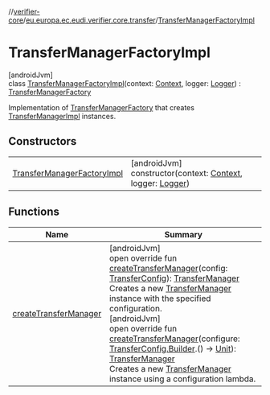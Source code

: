 //[verifier-core](../../../index.md)/[eu.europa.ec.eudi.verifier.core.transfer](../index.md)/[TransferManagerFactoryImpl](index.md)

# TransferManagerFactoryImpl

[androidJvm]\
class [TransferManagerFactoryImpl](index.md)(context: [Context](https://developer.android.com/reference/kotlin/android/content/Context.html), logger: [Logger](../../eu.europa.ec.eudi.verifier.core.logging/-logger/index.md)) : [TransferManagerFactory](../-transfer-manager-factory/index.md)

Implementation of [TransferManagerFactory](../-transfer-manager-factory/index.md) that creates [TransferManagerImpl](../-transfer-manager-impl/index.md) instances.

## Constructors

| | |
|---|---|
| [TransferManagerFactoryImpl](-transfer-manager-factory-impl.md) | [androidJvm]<br>constructor(context: [Context](https://developer.android.com/reference/kotlin/android/content/Context.html), logger: [Logger](../../eu.europa.ec.eudi.verifier.core.logging/-logger/index.md)) |

## Functions

| Name | Summary |
|---|---|
| [createTransferManager](create-transfer-manager.md) | [androidJvm]<br>open override fun [createTransferManager](create-transfer-manager.md)(config: [TransferConfig](../-transfer-config/index.md)): [TransferManager](../-transfer-manager/index.md)<br>Creates a new [TransferManager](../-transfer-manager/index.md) instance with the specified configuration.<br>[androidJvm]<br>open override fun [createTransferManager](create-transfer-manager.md)(configure: [TransferConfig.Builder](../-transfer-config/-builder/index.md).() -&gt; [Unit](https://kotlinlang.org/api/latest/jvm/stdlib/kotlin-stdlib/kotlin/-unit/index.html)): [TransferManager](../-transfer-manager/index.md)<br>Creates a new [TransferManager](../-transfer-manager/index.md) instance using a configuration lambda. |
